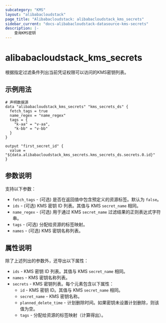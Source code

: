 ```yaml
---
subcategory: "KMS"
layout: "alibabacloudstack"
page_title: "Alibabacloudstack: alibabacloudstack_kms_secrets"
sidebar_current: "docs-alibabacloudstack-datasource-kms-secrets"
description: |-
    查询KMS密钥
---
```


# alibabacloudstack_kms_secrets

根据指定过滤条件列出当前凭证权限可以访问的KMS密钥列表。

## 示例用法

```
# 声明数据源
data "alibabacloudstack_kms_secrets" "kms_secrets_ds" {
  fetch_tags = true
  name_regex = "name_regex"
  tags = {
    "k-aa" = "v-aa",
    "k-bb" = "v-bb"
  }
}

output "first_secret_id" {
  value = "${data.alibabacloudstack_kms_secrets.kms_secrets_ds.secrets.0.id}"
}
```

## 参数说明

支持以下参数：

* `fetch_tags` - (可选) 是否在返回值中包含预定义的资源标签。默认为 `false`。
* `ids` - (可选) KMS 密钥 ID 列表。其值与 KMS `secret_name` 相同。
* `name_regex` - (可选) 用于通过 KMS `secret_name` 过滤结果的正则表达式字符串。
* `tags` - (可选) 分配给资源的标签映射。
* `names` - (可选) KMS 密钥名称列表。

## 属性说明

除了上述列出的参数外，还导出以下属性：

* `ids` - KMS 密钥 ID 列表。其值与 KMS `secret_name` 相同。
* `names` - KMS 密钥名称列表。
* `secrets` - KMS 密钥列表。每个元素包含以下属性：
  * `id` - KMS 密钥 ID。其值与 KMS `secret_name` 相同。
  * `secret_name` - KMS 密钥名称。
  * `planned_delete_time` - 计划删除时间。如果密钥未设置计划删除，则该值为空。
  * `tags` - 分配给资源的标签映射（计算得出）。